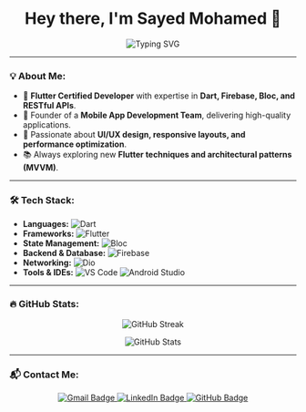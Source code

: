 <h1 align="center">Hey there, I'm Sayed Mohamed 👋</h1>

<p align="center">
  <img src="https://readme-typing-svg.demolab.com?font=Fira+Code&size=22&pause=1000&color=00C853&center=true&vCenter=true&width=600&lines=Flutter+Developer;Mobile+App+Creator;Firebase+Expert;Passionate+about+Clean+Code;Always+Learning+New+Things!;Professional+in+handling+all+kinds+of+APIs!" alt="Typing SVG" />
</p>

---

### 💡 About Me:
- 🎯 **Flutter Certified Developer** with expertise in **Dart, Firebase, Bloc, and RESTful APIs**.  
- 🚀 Founder of a **Mobile App Development Team**, delivering high-quality applications.   
- 🎨 Passionate about **UI/UX design, responsive layouts, and performance optimization**.  
- 📚 Always exploring new **Flutter techniques and architectural patterns (MVVM)**.  

---

### 🛠️ Tech Stack:
- **Languages:** ![Dart](https://img.shields.io/badge/Dart-0175C2?style=flat&logo=dart&logoColor=white)
- **Frameworks:** ![Flutter](https://img.shields.io/badge/Flutter-02569B?style=flat&logo=flutter&logoColor=white)
- **State Management:** ![Bloc](https://img.shields.io/badge/Bloc-006AFF?style=flat&logo=bloc&logoColor=white)
- **Backend & Database:** ![Firebase](https://img.shields.io/badge/Firebase-FFCA28?style=flat&logo=firebase&logoColor=black)
- **Networking:** ![Dio](https://img.shields.io/badge/Dio-0085FF?style=flat)
- **Tools & IDEs:** ![VS Code](https://img.shields.io/badge/VS%20Code-007ACC?style=flat&logo=visual-studio-code&logoColor=white) ![Android Studio](https://img.shields.io/badge/Android%20Studio-3DDC84?style=flat&logo=android-studio&logoColor=white)

---

### 🔥 GitHub Stats:
<p align="center">
  <img src="https://github-readme-streak-stats.herokuapp.com?user=sayedmo166&theme=whatsapp-light2" alt="GitHub Streak" />
</p>

<p align="center">
  <img src="https://github-readme-stats.vercel.app/api?username=sayedmo166&show_icons=true&theme=light&hide_border=false" alt="GitHub Stats" />
</p>

---

### 📬 Contact Me:
<p align="center">
  <a href="mailto:sm4679313@gmail.com">
    <img src="https://img.shields.io/badge/Gmail-D14836?style=flat&logo=gmail&logoColor=white" alt="Gmail Badge">
  </a>
  <a href="https://www.linkedin.com/in/sayed-mohamed-aa7a04212/">
    <img src="https://img.shields.io/badge/LinkedIn-0077B5?style=flat&logo=linkedin&logoColor=white" alt="LinkedIn Badge">
  </a>
  <a href="https://github.com/sayedmo166">
    <img src="https://img.shields.io/badge/GitHub-181717?style=flat&logo=github&logoColor=white" alt="GitHub Badge">
  </a>
</p>
